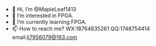 - 👋 Hi, I’m @MapleLeaf1413
- 👀 I’m interested in FPGA.
- 🌱 I’m currently learning FPGA.
- 📫 How to reach me? WX:18764635261 QQ:1748754414 email:li7956079@163.com

<!---
MapleLeaf1413/MapleLeaf1413 is a ✨ special ✨ repository because its `README.md` (this file) appears on your GitHub profile.
You can click the Preview link to take a look at your changes.
--->
